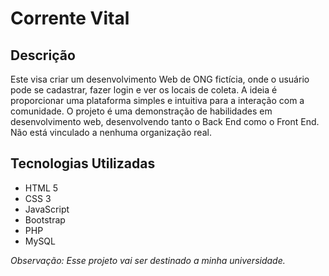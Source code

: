 # Corrente Vital

## Descrição

Este visa criar um desenvolvimento Web de ONG fictícia, onde o usuário pode se cadastrar, fazer login e ver os locais de coleta. A ideia é proporcionar uma plataforma simples e intuitiva para a interação com a comunidade.
O projeto é uma demonstração de habilidades em desenvolvimento web, desenvolvendo tanto o Back End como o Front End. 
Não está vinculado a nenhuma organização real.

## Tecnologias Utilizadas

- HTML 5
- CSS 3
- JavaScript
- Bootstrap
- PHP
- MySQL

*Observação: Esse projeto vai ser destinado a minha universidade.*